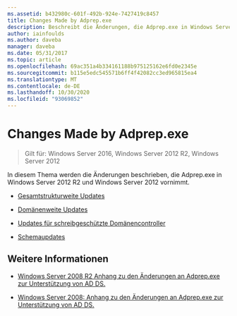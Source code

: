```yaml
---
ms.assetid: b432980c-601f-492b-924e-7427419c8457
title: Changes Made by Adprep.exe
description: Beschreibt die Änderungen, die Adprep.exe in Windows Server 2012 R2 und Windows Server 2012 vornimmt.
author: iainfoulds
ms.author: daveba
manager: daveba
ms.date: 05/31/2017
ms.topic: article
ms.openlocfilehash: 69ac351a4b334161188b975125162e6fd0e2345e
ms.sourcegitcommit: b115e5edc545571b6ff4f42082cc3ed965815ea4
ms.translationtype: MT
ms.contentlocale: de-DE
ms.lasthandoff: 10/30/2020
ms.locfileid: "93069852"
---
```

# <a name="changes-made-by-adprepexe"></a>Changes Made by Adprep.exe

> Gilt für: Windows Server 2016, Windows Server 2012 R2, Windows Server 2012

In diesem Thema werden die Änderungen beschrieben, die Adprep.exe in Windows Server 2012 R2 und Windows Server 2012 vornimmt.

- [Gesamtstrukturweite Updates](../../../ad-ds/deploy/RODC/Forest-Wide-Updates.md)

- [Domänenweite Updates](../../../ad-ds/deploy/Domain-Wide-Updates.md)

- [Updates für schreibgeschützte Domänencontroller](../../../ad-ds/deploy/RODC/Read-Only-Domain-Controller-Updates.md)

- [Schemaupdates](../../../ad-ds/deploy/Schema-Updates.md)

## <a name="see-also"></a>Weitere Informationen

- [Windows Server 2008 R2 Anhang zu den Änderungen an Adprep.exe zur Unterstützung von AD DS.](/previous-versions/windows/it-pro/windows-server-2008-R2-and-2008/dd378876(v=ws.10))

- [Windows Server 2008: Anhang zu den Änderungen an Adprep.exe zur Unterstützung von AD DS.](/previous-versions/windows/it-pro/windows-server-2008-R2-and-2008/cc770703(v=ws.10))
